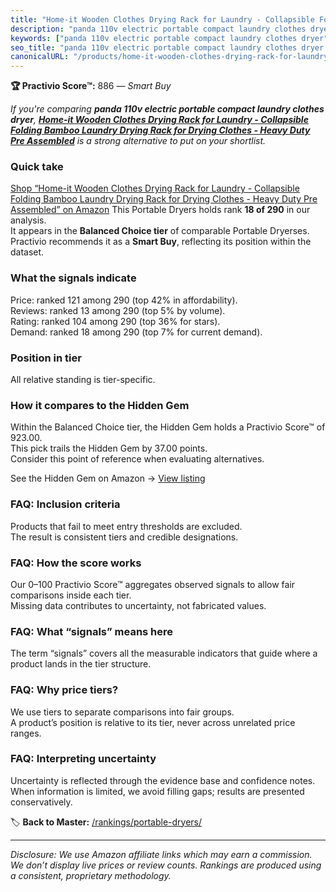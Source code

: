 ```yaml
---
title: "Home-it Wooden Clothes Drying Rack for Laundry - Collapsible Folding Bamboo Laundry Drying Rack for Drying Clothes - Heavy Duty Pre Assembled"
description: "panda 110v electric portable compact laundry clothes dryer: Data-driven within Balanced Choice ranking using the Practivio Score™. Positioned by quality, value…"
keywords: ["panda 110v electric portable compact laundry clothes dryer"]
seo_title: "panda 110v electric portable compact laundry clothes dryer — Smart Buy Balanced Choice (2025)"
canonicalURL: "/products/home-it-wooden-clothes-drying-rack-for-laundry-collapsible-folding-bamboo-laundry-drying-rack-for-drying-clothes-heavy-duty-pre-assembled-B0117PHGP8/"
---
```


**🏆 Practivio Score™:** 886 — _Smart Buy_


*If you're comparing **panda 110v electric portable compact laundry clothes dryer**, **[Home-it Wooden Clothes Drying Rack for Laundry - Collapsible Folding Bamboo Laundry Drying Rack for Drying Clothes - Heavy Duty Pre Assembled](https://www.amazon.com/dp/B0117PHGP8?tag=practivio-20)** is a strong alternative to put on your shortlist.*
### Quick take
[Shop “Home-it Wooden Clothes Drying Rack for Laundry - Collapsible Folding Bamboo Laundry Drying Rack for Drying Clothes - Heavy Duty Pre Assembled” on Amazon](https://www.amazon.com/dp/B0117PHGP8?tag=practivio-20)
This Portable Dryers holds rank **18 of 290** in our analysis.  
It appears in the **Balanced Choice tier** of comparable Portable Dryerses.  
Practivio recommends it as a **Smart Buy**, reflecting its position within the dataset.

### What the signals indicate
Price: ranked 121 among 290 (top 42% in affordability).  
Reviews: ranked 13 among 290 (top 5% by volume).  
Rating: ranked 104 among 290 (top 36% for stars).  
Demand: ranked 18 among 290 (top 7% for current demand).

### Position in tier
All relative standing is tier-specific.

### How it compares to the Hidden Gem
Within the Balanced Choice tier, the Hidden Gem holds a Practivio Score™ of 923.00.  
This pick trails the Hidden Gem by 37.00 points.  
Consider this point of reference when evaluating alternatives.  

See the Hidden Gem on Amazon → [View listing](https://www.amazon.com/dp/B00Q4X2FSM?tag=practivio-20)

### FAQ: Inclusion criteria
Products that fail to meet entry thresholds are excluded.  
The result is consistent tiers and credible designations.

### FAQ: How the score works
Our 0–100 Practivio Score™ aggregates observed signals to allow fair comparisons inside each tier.  
Missing data contributes to uncertainty, not fabricated values.

### FAQ: What “signals” means here
The term “signals” covers all the measurable indicators that guide where a product lands in the tier structure.

### FAQ: Why price tiers?
We use tiers to separate comparisons into fair groups.  
A product’s position is relative to its tier, never across unrelated price ranges.

### FAQ: Interpreting uncertainty
Uncertainty is reflected through the evidence base and confidence notes.  
When information is limited, we avoid filling gaps; results are presented conservatively.


🏷️ **Back to Master:** [/rankings/portable-dryers/](/rankings/portable-dryers/)

---
_Disclosure: We use Amazon affiliate links which may earn a commission. We don’t display live prices or review counts. Rankings are produced using a consistent, proprietary methodology._
